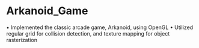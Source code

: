 # Arkanoid_Game

•	Implemented the classic arcade game, Arkanoid, using OpenGL
•	Utilized regular grid for collision detection, and texture mapping for object rasterization 

